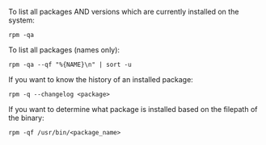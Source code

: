 To list all packages AND versions which are currently installed on the system:
```
rpm -qa
```

To list all packages (names only):
```
rpm -qa --qf "%{NAME}\n" | sort -u
```

If you want to know the history of an installed package:
```
rpm -q --changelog <package>
```

If you want to determine what package is installed based on the filepath of the binary:
```
rpm -qf /usr/bin/<package_name>
```
